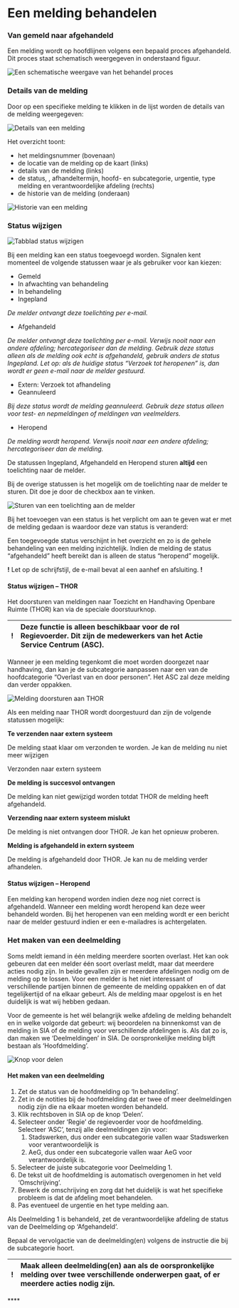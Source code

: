 # Een melding behandelen

### Van gemeld naar afgehandeld

Een melding wordt op hoofdlijnen volgens een bepaald proces afgehandeld. Dit proces staat schematisch weergegeven in onderstaand figuur.

![Een schematische weergave van het behandel proces](.gitbook/assets/21%20%282%29.png)

### Details van de melding

Door op een specifieke melding te klikken in de lijst worden de details van de melding weergegeven:

![Details van een melding](.gitbook/assets/22%20%282%29.png)

Het overzicht toont:

* het meldingsnummer \(bovenaan\)
* de locatie van de melding op de kaart \(links\)
* details van de melding \(links\)
* de status, , afhandeltermijn, hoofd- en subcategorie, urgentie, type melding en verantwoordelijke afdeling \(rechts\)
* de historie van de melding \(onderaan\)

![Historie van een melding](.gitbook/assets/23%20%282%29.png)

### Status wijzigen

![Tabblad status wijzigen](.gitbook/assets/24%20%282%29.png)

Bij een melding kan een status toegevoegd worden. Signalen kent momenteel de volgende statussen waar je als gebruiker voor kan kiezen:

* Gemeld
* In afwachting van behandeling
* In behandeling
* Ingepland

_De melder ontvangt deze toelichting per e-mail._

* Afgehandeld

_De melder ontvangt deze toelichting per e-mail. Verwijs nooit naar een andere afdeling; hercategoriseer dan de melding. Gebruik deze status alleen als de melding ook echt is afgehandeld, gebruik anders de status Ingepland. Let op: als de huidige status “Verzoek tot heropenen” is, dan wordt er geen e-mail naar de melder gestuurd._

* Extern: Verzoek tot afhandeling
* Geannuleerd

_Bij deze status wordt de melding geannuleerd. Gebruik deze status alleen voor test- en nepmeldingen of meldingen van veelmelders._

* Heropend

_De melding wordt heropend. Verwijs nooit naar een andere afdeling; hercategoriseer dan de melding._

De statussen Ingepland, Afgehandeld en Heropend sturen **altijd** een toelichting naar de melder.

Bij de overige statussen is het mogelijk om de toelichting naar de melder te sturen. Dit doe je door de checkbox aan te vinken.



![Sturen van een toelichting aan de melder](.gitbook/assets/25%20%282%29.png)

Bij het toevoegen van een status is het verplicht om aan te geven wat er met de melding gedaan is waardoor deze van status is veranderd:

Een toegevoegde status verschijnt in het overzicht en zo is de gehele behandeling van een melding inzichtelijk. Indien de melding de status “afgehandeld” heeft bereikt dan is alleen de status “heropend” mogelijk.

**!** Let op de schrijfstijl, de e-mail bevat al een aanhef en afsluiting. **!**

#### Status wijzigen – THOR

Het doorsturen van meldingen naar Toezicht en Handhaving Openbare Ruimte \(THOR\) kan via de speciale doorstuurknop.

| **!** | Deze functie is alleen beschikbaar voor de rol Regievoerder. Dit zijn de medewerkers van het Actie Service Centrum \(ASC\). |
| :--- | :--- |


Wanneer je een melding tegenkomt die moet worden doorgezet naar handhaving, dan kan je de subcategorie aanpassen naar een van de hoofdcategorie “Overlast van en door personen”. Het ASC zal deze melding dan verder oppakken.

![Melding doorsturen aan THOR](.gitbook/assets/26%20%282%29.png)

Als een melding naar THOR wordt doorgestuurd dan zijn de volgende statussen mogelijk:

**Te verzenden naar extern systeem**

De melding staat klaar om verzonden te worden. Je kan de melding nu niet meer wijzigen

Verzonden naar extern systeem

**De melding is succesvol ontvangen**

De melding kan niet gewijzigd worden totdat THOR de melding heeft afgehandeld.

**Verzending naar extern systeem mislukt**

De melding is niet ontvangen door THOR. Je kan het opnieuw proberen.

**Melding is afgehandeld in extern systeem**

De melding is afgehandeld door THOR. Je kan nu de melding verder afhandelen.

#### Status wijzigen – Heropend

Een melding kan heropend worden indien deze nog niet correct is afgehandeld. Wanneer een melding wordt heropend kan deze weer behandeld worden. Bij het heropenen van een melding wordt er een bericht naar de melder gestuurd indien er een e-mailadres is achtergelaten.

### Het maken van een deelmelding

Soms meldt iemand in één melding meerdere soorten overlast. Het kan ook gebeuren dat een melder één soort overlast meldt, maar dat meerdere acties nodig zijn. In beide gevallen zijn er meerdere afdelingen nodig om de melding op te lossen. Voor een melder is het niet interessant of verschillende partijen binnen de gemeente de melding oppakken en of dat tegelijkertijd of na elkaar gebeurt. Als de melding maar opgelost is en het duidelijk is wat wij hebben gedaan.

Voor de gemeente is het wél belangrijk welke afdeling de melding behandelt en in welke volgorde dat gebeurt: wij beoordelen na binnenkomst van de melding in SIA of de melding voor verschillende afdelingen is. Als dat zo is, dan maken we ‘Deelmeldingen’ in SIA. De oorspronkelijke melding blijft bestaan als ‘Hoofdmelding’.

![Knop voor delen](.gitbook/assets/27%20%282%29.png)

#### **Het maken van een deelmelding**

1. Zet de status van de hoofdmelding op ‘In behandeling’.
2. Zet in de notities bij de hoofdmelding dat er twee of meer deelmeldingen nodig zijn die na elkaar moeten worden behandeld.
3. Klik rechtsboven in SIA op de knop ‘Delen’.
4. Selecteer onder ‘Regie’ de regievoerder voor de hoofdmelding. Selecteer ‘ASC’, tenzij alle deelmeldingen zijn voor:
   1. Stadswerken, dus onder een subcategorie vallen waar Stadswerken voor verantwoordelijk is
   2. AeG, dus onder een subcategorie vallen waar AeG voor verantwoordelijk is.
5. Selecteer de juiste subcategorie voor Deelmelding 1.
6. De tekst uit de hoofdmelding is automatisch overgenomen in het veld ‘Omschrijving’.
7. Bewerk de omschrijving en zorg dat het duidelijk is wat het specifieke probleem is dat de afdeling moet behandelen.
8. Pas eventueel de urgentie en het type melding aan.

Als Deelmelding 1 is behandeld, zet de verantwoordelijke afdeling de status van de Deelmelding op ‘Afgehandeld’.

Bepaal de vervolgactie van de deelmelding\(en\) volgens de instructie die bij de subcategorie hoort.

| **!** | Maak alleen deelmelding\(en\) aan als de oorspronkelijke melding over twee verschillende onderwerpen gaat, of er meerdere acties nodig zijn. |
| :--- | :--- |








\*\*\*\*



















